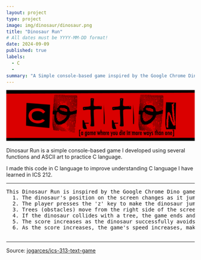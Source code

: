 ```yaml
---
layout: project
type: project
image: img/dinosaur/dinosaur.png
title: "Dinosaur Run"
# All dates must be YYYY-MM-DD format!
date: 2024-09-09
published: true
labels:
  - C
  - 
summary: "A Simple console-based game inspired by the Google Chrome Dino game."
---
```



<img class="img-fluid" src="../img/cotton/cotton-header.png">

Dinosaur Run is a simple console-based game I developed using several functions and ASCII art to practice C language. 

I made this code in C language to improve understanding C language I have learned in ICS 212. 

<hr>

<pre>
This Dinosaur Run is inspired by the Google Chrome Dino game where the player controls a dinosaur that must jump over obstacles (represented as trees). The game has the following mechanics:
  1. The dinosaur's position on the screen changes as it jumps and falls back due to gravity.
  2. The player presses the 'z' key to make the dinosaur jump.
  3. Trees (obstacles) move from the right side of the screen to the left.
  4. If the dinosaur collides with a tree, the game ends and displays a "Game Over" message along with the final score.
  5. The score increases as the dinosaur successfully avoids trees. 
  6. As the score increases, the game's speed increases, making it progressively harder. 

</pre>

<hr>

Source: <a href="https://github.com/jogarces/ics-313-text-game"><i class="large github icon "></i>jogarces/ics-313-text-game</a>
